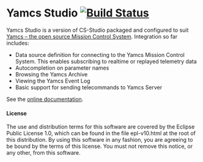 Yamcs Studio [![Build Status](https://travis-ci.org/yamcs/yamcs-studio.svg?branch=master)](https://travis-ci.org/yamcs/yamcs-studio)
==========================================================

Yamcs Studio is a version of CS-Studio packaged and configured to suit [Yamcs – the open source Mission Control System](https://github.com/yamcs/yamcs). Integration so far includes:
* Data source definition for connecting to the Yamcs Mission Control System. This enables subscribing to realtime or replayed telemetry data
* Autocompletion on parameter names
* Browsing the Yamcs Archive
* Viewing the Yamcs Event Log
* Basic support for sending telecommands to Yamcs Server


See the [online documentation](https://github.com/yamcs/yamcs-studio/wiki).

#### License
The use and distribution terms for this software are covered by the Eclipse Public License 1.0, which can be found in the file epl-v10.html at the root of this distribution. By using this software in any fashion, you are agreeing to be bound by the terms of this license. You must not remove this notice, or any other, from this software.

